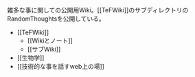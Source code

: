 雑多な事に関しての公開用Wiki。[[TeFWiki]]のサブディレクトリのRandomThoughtsを公開している。

- [[TeFWiki]]
  - [[Wikiとノート]]
  - [[サブWiki]]
- [[生物学]]
- [[技術的な事を話すweb上の場]]